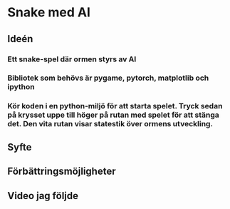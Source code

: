 # Snake med AI
## Ideén
### Ett snake-spel där ormen styrs av AI

### Bibliotek som behövs är pygame, pytorch, matplotlib och ipython

### Kör koden i en python-miljö för att starta spelet. Tryck sedan på krysset uppe till höger på rutan med spelet för att stänga det. Den vita rutan visar statestik över ormens utveckling.

## Syfte

## Förbättringsmöjligheter

## Video jag följde

